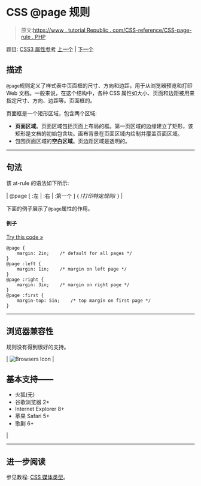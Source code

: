 # CSS @page 规则

> 原文:[https://www . tutorial Republic . com/CSS-reference/CSS-page-rule . PHP](https://www.tutorialrepublic.com/css-reference/css-page-rule.php)

题目: [CSS3 属性参考](css3-properties.php) [上一个](css-import-rule.php) | [下一个](javascript:void(0); "Disabled")

## 描述

`@page`规则定义了样式表中页面框的尺寸、方向和边距，用于从浏览器预览和打印 Web 文档。一般来说，在这个结构中，各种 CSS 属性如大小、页面和边距被用来指定尺寸、方向、边距等。页面框的。

页面框是一个矩形区域，包含两个区域:

*   **页面区域**。页面区域包括页面上布局的框。第一页区域的边缘建立了矩形，该矩形是文档的初始包含块。画布背景在页面区域内绘制并覆盖页面区域。
*   包围页面区域的**空白区域**。页边距区域是透明的。

* * *

## 句法

该 at-rule 的语法如下所示:

| @page [ :左 &#124; :右 &#124; :第一个 ] {
/*打印特定规则*/
} |

下面的例子展示了`@page`属性的作用。

#### 例子

[Try this code »](../codelab.php?topic=css&file=page-rule "Try this code using online Editor")

```
@page {
    margin: 2in;    /* default for all pages */
}
@page :left {
    margin: 1in;    /* margin on left page */
}
@page :right {
    margin: 3in;    /* margin on right page */
}
@page :first {
    margin-top: 5in;    /* top margin on first page */
}
```

* * *

## 浏览器兼容性

规则没有得到很好的支持。

| ![Browsers Icon](../Images/e9331123c77668c1832e541c2fca1002.png) | 

## 基本支持——

*   火狐(无)
*   谷歌浏览器 2+
*   Internet Explorer 8+
*   苹果 Safari 5+
*   歌剧 6+

 |

* * *

## 进一步阅读

参见教程: [CSS 媒体类型](../css-tutorial/css-media-types.php)。
